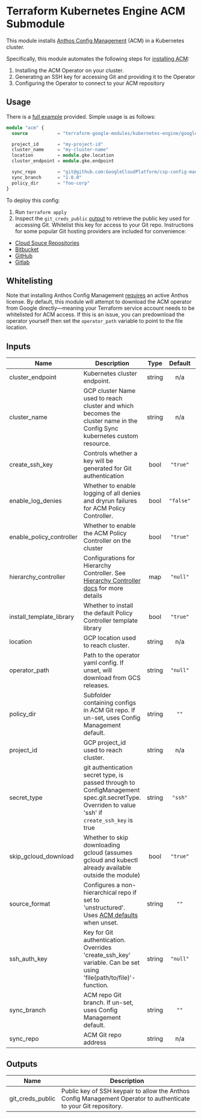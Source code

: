 # Terraform Kubernetes Engine ACM Submodule

This module installs [Anthos Config Management](https://cloud.google.com/anthos-config-management/docs/) (ACM) in a Kubernetes cluster.

Specifically, this module automates the following steps for [installing ACM](https://cloud.google.com/anthos-config-management/docs/how-to/installing):
1. Installing the ACM Operator on your cluster.
2. Generating an SSH key for accessing Git and providing it to the Operator
3. Configuring the Operator to connect to your ACM repository

## Usage

There is a [full example](../../examples/simple_zonal_with_acm) provided. Simple usage is as follows:

```tf
module "acm" {
  source           = "terraform-google-modules/kubernetes-engine/google//modules/acm"

  project_id       = "my-project-id"
  cluster_name     = "my-cluster-name"
  location         = module.gke.location
  cluster_endpoint = module.gke.endpoint

  sync_repo        = "git@github.com:GoogleCloudPlatform/csp-config-management.git"
  sync_branch      = "1.0.0"
  policy_dir       = "foo-corp"
}
```

To deploy this config:
1. Run `terraform apply`
2. Inspect the `git_creds_public` [output](#outputs) to retrieve the public key used for accessing Git. Whitelist this key for access to your Git repo. Instructions for some popular Git hosting providers are included for convenience:

  * [Cloud Souce Repositories](https://cloud.google.com/source-repositories/docs/authentication#ssh)
  * [Bitbucket](https://confluence.atlassian.com/bitbucket/set-up-an-ssh-key-728138079.html)
  * [GitHub](https://help.github.com/articles/adding-a-new-ssh-key-to-your-github-account/)
  * [Gitlab](https://docs.gitlab.com/ee/ssh/)

## Whitelisting
Note that installing Anthos Config Management [requires](https://cloud.google.com/anthos-config-management/docs/how-to/installing#local_environment) an active Anthos license.
By default, this module will attempt to download the ACM operator from Google directly—meaning your Terraform service account needs to be whitelisted for ACM access. If this is an issue, you can predownload the operator yourself then set the `operator_path` variable to point to the file location.

 <!-- BEGINNING OF PRE-COMMIT-TERRAFORM DOCS HOOK -->
## Inputs

| Name | Description | Type | Default | Required |
|------|-------------|:----:|:-----:|:-----:|
| cluster\_endpoint | Kubernetes cluster endpoint. | string | n/a | yes |
| cluster\_name | GCP cluster Name used to reach cluster and which becomes the cluster name in the Config Sync kubernetes custom resource. | string | n/a | yes |
| create\_ssh\_key | Controls whether a key will be generated for Git authentication | bool | `"true"` | no |
| enable\_log\_denies | Whether to enable logging of all denies and dryrun failures for ACM Policy Controller. | bool | `"false"` | no |
| enable\_policy\_controller | Whether to enable the ACM Policy Controller on the cluster | bool | `"true"` | no |
| hierarchy\_controller | Configurations for Hierarchy Controller. See [Hierarchy Controller docs](https://cloud.google.com/anthos-config-management/docs/how-to/installing-hierarchy-controller) for more details | map | `"null"` | no |
| install\_template\_library | Whether to install the default Policy Controller template library | bool | `"true"` | no |
| location | GCP location used to reach cluster. | string | n/a | yes |
| operator\_path | Path to the operator yaml config. If unset, will download from GCS releases. | string | `"null"` | no |
| policy\_dir | Subfolder containing configs in ACM Git repo. If un-set, uses Config Management default. | string | `""` | no |
| project\_id | GCP project_id used to reach cluster. | string | n/a | yes |
| secret\_type | git authentication secret type, is passed through to ConfigManagement spec.git.secretType. Overriden to value 'ssh' if `create_ssh_key` is true | string | `"ssh"` | no |
| skip\_gcloud\_download | Whether to skip downloading gcloud (assumes gcloud and kubectl already available outside the module) | bool | `"true"` | no |
| source\_format | Configures a non-hierarchical repo if set to 'unstructured'. Uses [ACM defaults](https://cloud.google.com/anthos-config-management/docs/how-to/installing#configuring-config-management-operator) when unset. | string | `""` | no |
| ssh\_auth\_key | Key for Git authentication. Overrides 'create_ssh_key' variable. Can be set using 'file(path/to/file)'-function. | string | `"null"` | no |
| sync\_branch | ACM repo Git branch. If un-set, uses Config Management default. | string | `""` | no |
| sync\_repo | ACM Git repo address | string | n/a | yes |

## Outputs

| Name | Description |
|------|-------------|
| git\_creds\_public | Public key of SSH keypair to allow the Anthos Config Management Operator to authenticate to your Git repository. |

 <!-- END OF PRE-COMMIT-TERRAFORM DOCS HOOK -->
